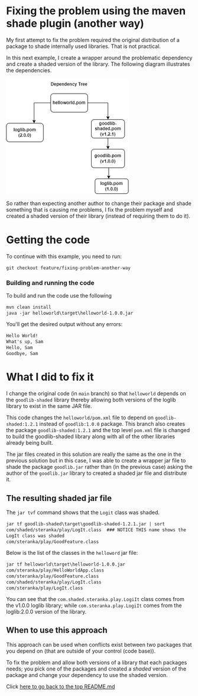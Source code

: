 # Fixing the problem using the maven shade plugin (another way)
My first attempt to fix the problem required the original distribution of a package
to shade internally used libraries.  That is not practical.

In this next example, I create a wrapper around the problematic dependency and create a shaded
version of the library.  The following diagram illustrates the dependencies.

![Dependencies2](./images/dependency-tree2-shaded.png "Dependency2")

So rather than expecting another author to change their package and shade something
that is causing me problems, I fix the problem myself and created a shaded version
of their library (instead of requiring them to do it).

# Getting the code
To continue with this example, you need to run:
```
git checkout feature/fixing-problem-another-way
```

### Building and running the code
To build and run the code use the following
```
mvn clean install
java -jar helloworld\target\helloworld-1.0.0.jar
```
You'll get the desired output without any errors:
```
Hello World!
What's up, Sam
Hello, Sam
Goodbye, Sam
```

# What I did to fix it

I change the original code (in `main` branch) so that `helloworld`  depends on the `goodlib-shaded`
library thereby allowing both versions of the loglib library to exist in the same JAR file.

This code changes the `helloworld/pom.xml` file to depend on `goodlib-shaded:1.2.1`
instead of `goodlib:1.0.0` package.   This branch also creates the package `goodlib-shaded:1.2.1`
and the top level `pom.xml` file is changed to build the goodlib-shaded library along with all
of the other libraries already being built.

The jar files created in this solution are really the same as the one in the previous solution
but in this case, I was able to create a wrapper jar file to shade the package `goodlib.jar`
rather than (in the previous case) asking the author of the `goodlib.jar` library to created a
shaded jar file and distribute it.


## The resulting shaded jar file  
The `jar tvf` command shows that the `Logit` class was shaded.
```shell
jar tf goodlib-shaded\target\goodlib-shaded-1.2.1.jar | sort
com/shaded/steranka/play/LogIt.class  ### NOTICE THIS name shows the LogIt class was shaded
com/steranka/play/GoodFeature.class
```

Below is the list of the classes in the `helloword` jar file:
```shell
jar tf helloworld\target\helloworld-1.0.0.jar
com/steranka/play/HelloWorldApp.class
com/steranka/play/GoodFeature.class
com/shaded/steranka/play/LogIt.class
com/steranka/play/LogIt.class
```
You can see that the `com.shaded.steranka.play.LogiIt` class comes from the v1.0.0 loglib library;
while `com.steranka.play.LogiIt` comes from the loglib:2.0.0 version of the library.

## When to use this approach
This approach can be used when conflicts exist between two packages that you depend on (that are
outside of your control (code base)).

To fix the problem and allow both versions of a library that each packages needs; 
you pick one of the packages and created a *shaded* version of the package and change 
your dependency to use the shaded version.

Click [here to go back to the top README.md](../README.md)
